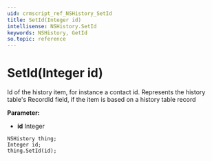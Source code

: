 ```yaml
---
uid: crmscript_ref_NSHistory_SetId
title: SetId(Integer id)
intellisense: NSHistory.SetId
keywords: NSHistory, GetId
so.topic: reference
---
```


# SetId(Integer id)

Id of the history item, for instance a contact id. Represents the history table's RecordId field, if the item is based on a history table record

**Parameter:** 
* **id** Integer

```crmscript
NSHistory thing;
Integer id;
thing.SetId(id);
```

